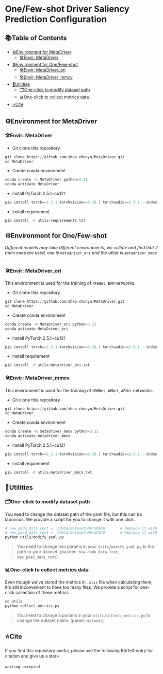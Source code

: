 # One/Few-shot Driver Saliency Prediction Configuration

## 📚Table of Contents

* [⚙️Environment for MetaDriver](#⚙️environment-for-metadriver)
  + [🛠️Envir: MetaDriver](#our)
* [⚙️Environment for One/Few-shot](#fewshot)
  + [🛠️Envir: MetaDriver_ori](#fewshot1)
  + [🛠️Envir: MetaDriver_mmcv](#fewshot2)
* [🔧Utilities](#🔧utilities)
  + [🗂️One-click to modify dataset path](#🗂️one-click-to-modify-dataset-path)
  + [📊One-click to collect metrics data](#📊one-click-to-collect-metrics-data)
* [⭐️Cite](#⭐️cite)

<a name="MetaDriver"></a>

## 		⚙️Environment for MetaDriver

<a name="our"></a>

### 	🛠️Envir: MetaDriver

* Git clone this repository

```python
git clone https://github.com/zhao-chunyu/MetaDriver.git
cd MetaDriver
```

* Create conda environment

```python
conda create -n MetaDriver python=3.11
conda activate MetaDriver
```

* Install PyTorch 2.5.1+cu121

```python
pip install torch==2.5.1 torchvision==0.20.1 torchaudio==2.5.1 --index-url https://download.pytorch.org/whl/cu121
```

* Install requirement

```python
pip install -r utils/requirements.txt
```

<a name="fewshot"></a>

## ⚙️Environment for One/Few-shot

*Different models may take different environments, we collate and find that 2 main ones are used, one is `metadriver_ori` and the other is `metadriver_mmcv`* .

<a name="fewshot1"></a>

### 	🛠️Envir: MetaDriver_ori

This environment is used for the training of `PFENet`, `BAM` networks.

* Git clone this repository

```python
git clone https://github.com/zhao-chunyu/MetaDriver.git
cd MetaDriver
```

* Create conda environment

```python
conda create -n MetaDriver_ori python=3.11
conda activate MetaDriver_ori
```

* Install PyTorch 2.5.1+cu121

```python
pip install torch==2.5.1 torchvision==0.20.1 torchaudio==2.5.1 --index-url https://download.pytorch.org/whl/cu121
```

* Install requirement

```python
pip install -r utils/metadriver_ori.txt
```

<a name="fewshot2"></a>

### 	🛠️Envir: MetaDriver_mmcv

This environment is used for the training of `HDMNet`, `AMNet`, `AENet` networks.

* Git clone this repository

```python
git clone https://github.com/zhao-chunyu/MetaDriver.git
cd MetaDriver
```

* Create conda environment

```python
conda create -n metadriver_mmcv python=3.11
conda activate metadriver_mmcv
```

* Install PyTorch 2.5.1+cu121

```python
pip install torch==2.5.1 torchvision==0.20.1 torchaudio==2.5.1 --index-url https://download.pytorch.org/whl/cu121
```

* Install requirement

```python
pip install -r utils/metadriver_mmcv.txt
```

## 🔧Utilities

### 	🗂️One-click to modify dataset path

You need to change the dataset path of the yaml file, but this can be laborious. We provide a script for you to change it with one click.

```python
# new_dada_data_root = '/data/dataset/MetaDADA'      # Replace it with your MetaDADA path.
# new_psad_data_root = '/data/dataset/MetaPSAD'      # Replace it with your MetaPSAD path.
python utils/modify_yaml.py
```

> You need to change two params in your `utils/modify_yaml.py` to the path to your dataset. (params: `new_dada_data_root`, `new_psad_data_root`)

### 📊One-click to collect metrics data

Even though we've stored the metrics in `.xlsx` file when calculating them, it's still inconvenient to have too many files. We provide a script for one-click collection of these metrics.

```python
cd utils
python collect_metrics.py
```

> You need to change a params in your `utils/collect_metrics.py` to change the dataset name. (param: `dataset`)

## ⭐️Cite


If you find this repository useful, please use the following BibTeX entry for citation  and give us a star⭐.

```python
waiting accepted
```

